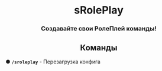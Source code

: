 <div align="center">
  <h1>sRolePlay</h1>
  <h3>Создавайте свои РолеПлей команды!</h3>
</div>

<div align="center">
  <h2>Команды</h2>
</div>

**● `/sroleplay`** - Перезагрузка конфига